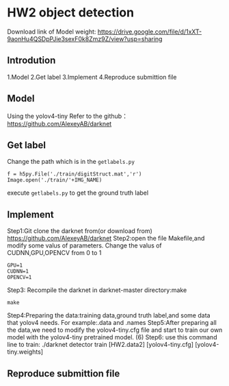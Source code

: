 # HW2 object detection



Download link of Model weight:
https://drive.google.com/file/d/1xXT-9aonHu4QSDpPJie3sexF0k8Zmz9Z/view?usp=sharing

## Introdution 
1.Model
2.Get label
3.Implement
4.Reproduce submittion file

## Model
Using the yolov4-tiny
Refer to the github：https://github.com/AlexeyAB/darknet

## Get label
Change the path which is in the `getlabels.py`
```
f = h5py.File('./train/digitStruct.mat','r')
Image.open('./train/'+IMG_NAME)
```
execute `getlabels.py` to get the ground truth label

## Implement

Step1:Git clone the darknet from(or download from) https://github.com/AlexeyAB/darknet
Step2:open the file Makefile,and modify some valus of parameters.
Change the valus of CUDNN,GPU,OPENCV from 0 to 1
```
GPU=1
CUDNN=1
OPENCV=1
```
Step3: Recompile the darknet in darknet-master directory:make
```
make
```
Step4:Preparing the data:training data,ground truth label,and some data that yolov4 needs. For example:.data and .names
Step5:After preparing all the data,we need to modify the yolov4-tiny.cfg file and start to train our own model with the yolov4-tiny pretrained model.
(6)	Step6: use this command line to train: 
./darknet detector train [HW2.data2] [yolov4-tiny.cfg] [yolov4-tiny.weights]




## Reproduce submittion file


